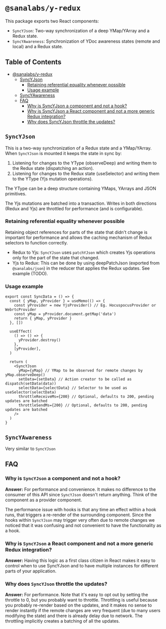 # `@sanalabs/y-redux`

This package exports two React components:

- `SyncYJson`: Two-way synchronization of a deep YMap/YArray and a Redux state.
- `SyncYAwareness`: Synchronization of YDoc awareness states (remote and local) and a Redux state.

## Table of Contents

- [@sanalabs/y-redux](#sanalabsy-redux)
  - [SyncYJson](#syncyjson)
    - [Retaining referential equality whenever possible](#retaining-referential-equality-whenever-possible)
    - [Usage example](#usage-example)
  - [SyncYAwareness](#syncyawareness)
  - [FAQ](#faq)
    - [Why is SyncYJson a component and not a hook?](#why-is-syncyjson-a-component-and-not-a-hook)
    - [Why is SyncYJson a React component and not a more generic Redux integration?](#why-is-syncyjson-a-react-component-and-not-a-more-generic-redux-integration)
    - [Why does SyncYJson throttle the updates?](#why-does-syncyjson-throttle-the-updates)

## `SyncYJson`

This is a two-way synchronization of a Redux state and a YMap/YArray. When `SyncYJson` is mounted it keeps the state in sync by:

1. Listening for changes to the YType (observeDeep) and writing them to the Redux state (dispatching an action).
2. Listening for changes to the Redux state (useSelector) and writing them to the YType (Yjs mutation operations).

The YType can be a deep structure containing YMaps, YArrays and JSON primitives.

The Yjs mutations are batched into a transaction. Writes in both directions (Redux and Yjs) are throttled for performance (and is configurable).

### Retaining referential equality whenever possible

Retaining object references for parts of the state that didn't change is important for performance and allows the caching mechanism of Redux selectors to function correctly.

- Redux to Yjs: `SyncYJson` uses `patchYJson` which creates Yjs operations only for the part of the state that changed.
- Yjs to Redux: This can be done by using deepPatchJson (exported from `@sanalabs/json`) in the reducer that applies the Redux updates. See example (TODO).

### Usage example

```tsx
export const SyncData = () => {
  const { yMap, yProvider } = useMemo(() => {
    const yProvider = new YjsProvider() // Eg. HocuspocusProvider or WebrtcProvider
    const yMap = yProvider.document.getMap('data')
    return { yMap, yProvider }
  }, [])

  useEffect(
    () => () => {
      yProvider.destroy()
    },
    [yProvider],
  )

  return (
    <SyncYJson
      yMap={yMap} // YMap to be observed for remote changes by yMap.observeDeep()
      setData={setData} // Action creator to be called as dispatch(setData(data))
      selectData={selectData} // Selector to be used as useSelector(selectData)
      throttleReceiveMs={200} // Optional, defaults to 200, pending updates are batched
      throttleSendMs={200} // Optional, defaults to 200, pending updates are batched
    />
  )
}
```

## `SyncYAwareness`

Very similar to `SyncYJson`

## FAQ

### Why is `SyncYJson` a component and not a hook?

**Answer:** For performance and convenience. It makes no difference to the consumer of this API since
`SyncYJson` doesn't return anything. Think of the component as a provider component.

The performance issue with hooks is that any time an effect within a hook runs, that triggers a re-render of
the surrounding component. Since the hooks within `SyncYJson` may trigger very often due to remote changes we
noticed that it was confusing and not convenient to have the functionality as a hook.

### Why is `SyncYJson` a React component and not a more generic Redux integration?

**Answer:** Having this logic as a first class citizen in React makes it easy to control when to use SyncYJson
and to have multiple instances for different parts of your application.

### Why does `SyncYJson` throttle the updates?

**Answer:** For performance. Note that it's easy to opt out by setting the throttle to 0, but you probably
want to throttle. Throttling is useful because you probably re-render based on the updates, and it makes no
sense to render instantly if the remote changes are very frequent (due to many users modifying the state) and
there is already delay due to network. The throttling implicitly creates a batching of all the updates.
